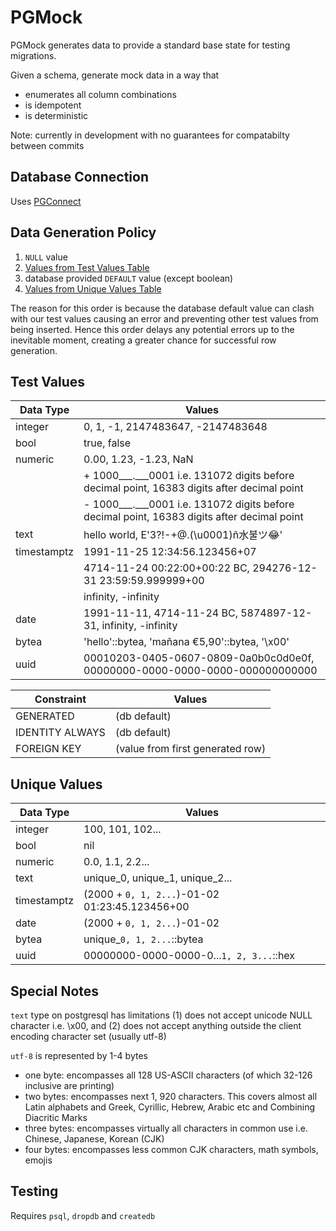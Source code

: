 # PGMock

PGMock generates data to provide a standard base state for testing migrations.

Given a schema, generate mock data in a way that

- enumerates all column combinations
- is idempotent
- is deterministic

Note: currently in development with no guarantees for compatabilty between commits

## Database Connection

Uses [PGConnect](https://www.github.com/justasable/pgconnect)

## Data Generation Policy
1. `NULL` value
2. [Values from Test Values Table](#test-values)
3. database provided `DEFAULT` value (except boolean)
4. [Values from Unique Values Table](#unique-values)

The reason for this order is because the database default value can clash with our test values causing an error and preventing other test values from being inserted. Hence this order delays any potential errors up to the inevitable moment, creating a greater chance for successful row generation.

## Test Values

| Data Type   | Values                                                                                      |
| ----------- | ------------------------------------------------------------------------------------------- |
| integer     | 0, 1, -1, 2147483647, -2147483648                                                           |
| bool        | true, false                                                                                 |
| numeric     | 0.00, 1.23, -1.23, NaN                                                                      |
|             | + 1000___.___0001 i.e. 131072 digits before decimal point, 16383 digits after decimal point |
|             | - 1000___.___0001 i.e. 131072 digits before decimal point, 16383 digits after decimal point |
| text        | hello world, E'3?!-+@.(\u0001)ñ水불ツ😂'                                                     |
| timestamptz | 1991-11-25 12:34:56.123456+07                                                               |
|             | 4714-11-24 00:22:00+00:22 BC, 294276-12-31 23:59:59.999999+00                               |
|             | infinity, -infinity                                                                         |
| date        | 1991-11-11, 4714-11-24 BC, 5874897-12-31, infinity, -infinity                               |
| bytea       | 'hello'::bytea, 'mañana €5,90'::bytea, '\x00'                                               |
| uuid        | 00010203-0405-0607-0809-0a0b0c0d0e0f, 00000000-0000-0000-0000-000000000000                  |

| Constraint      | Values                           |
| --------------- | -------------------------------- |
| GENERATED       | (db default)                     |
| IDENTITY ALWAYS | (db default)                     |
| FOREIGN KEY     | (value from first generated row) |

## Unique Values

| Data Type   | Values                                         |
| ----------- | ---------------------------------------------- |
| integer     | 100, 101, 102...                               |
| bool        | nil                                            |
| numeric     | 0.0, 1.1, 2.2...                               |
| text        | unique_0, unique_1, unique_2...                |
| timestamptz | (2000 + `0, 1, 2...`)-01-02 01:23:45.123456+00 |
| date        | (2000 + `0, 1, 2...`)-01-02                    |
| bytea       | unique_`0, 1, 2...`::bytea                     |
| uuid        | 00000000-0000-0000-0...`1, 2, 3...`::hex       |

## Special Notes

`text` type on postgresql has limitations (1) does not accept unicode NULL character i.e. \x00, and (2) does not accept anything outside the client encoding character set (usually utf-8)

`utf-8` is represented by 1-4 bytes

- one byte: encompasses all 128 US-ASCII characters (of which 32-126 inclusive are printing)
- two bytes: encompasses next 1, 920 characters. This covers almost all Latin alphabets and Greek, Cyrillic, Hebrew, Arabic etc and Combining Diacritic Marks
- three bytes: encompasses virtually all characters in common use i.e. Chinese, Japanese, Korean (CJK)
- four bytes: encompasses less common CJK characters, math symbols, emojis


## Testing

Requires `psql`, `dropdb` and `createdb`
